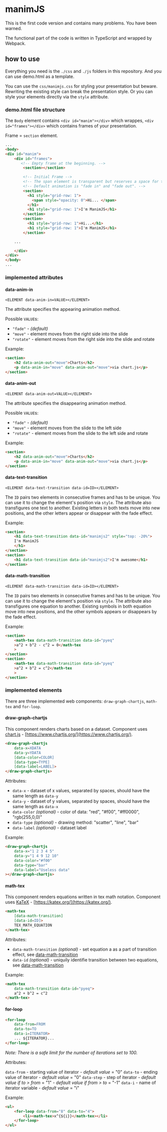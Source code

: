 # manimJS

This is the first code version and contains many problems.
You have been warned.

The functional part of the code is written in TypeScript and wrapped by Webpack.

## how to use

Everything you need is the `./css` and `./js` folders in this repository. And you can use demo.html as a template.

You can use the `css/manimjs.css` for styling your presentation but beware. Rewriting the existing style can break the presentation style.
Or you can style your elements directly via the `style` attribute.

### demo.html file structure

The `Body` element contains `<div id="manim"></div>` which wrappes, `<div id="frames"></div>` which contains frames of your presentation.

Frame = `section` element.

```html
...
<body>
<div id="manim">
    <div id="frames">
       <!-- Empty frame at the beginning. -->
        <section></section>

        <!-- Initial Frame -->
        <!-- The span element is transparent but reserves a space for the next frame. -->
        <!-- Default animation is "fade in" and "fade out". -->
        <section>
          <h1 style="grid-row: 1">
            <span style="opacity: 0">Hi... </span>
          </h1>
          <h1 style="grid-row: 1">I'm ManimJS</h1>
        </section>
        <section>
          <h1 style="grid-row: 1">Hi...</h1>
          <h1 style="grid-row: 1">I'm ManimJS</h1>
        </section>

    ...

    </div>
</div>
</body>
...
```

### implemented attributes

#### data-anim-in

`<ELEMENT data-anim-in=VALUE></ELEMENT>`

The attribute specifies the appearing animation method.

Possible `VALUE`s:

* `"fade"` - *(default)*
* `"move"` - element moves from the right side into the slide
* `"rotate"` - element moves from the right side into the slide and rotate

Example:

```html
<section>
    <h2 data-anim-out="move">Charts</h2>
    <p data-anim-in="move" data-anim-out="move">via chart.js</p>
</section>
```

#### data-anim-out

`<ELEMENT data-anim-out=VALUE></ELEMENT>`

The attribute specifies the disappearing animation method.

Possible `VALUE`s:

* `"fade"` - *(default)*
* `"move"` - element moves from the slide to the left side
* `"rotate"` - element moves from the slide to the left side and rotate

Example:

```html
<section>
    <h2 data-anim-out="move">Charts</h2>
    <p data-anim-in="move" data-anim-out="move">via chart.js</p>
</section>
```

#### data-text-transition

`<ELEMENT data-text-transition data-id=ID></ELEMENT>`

The `ID` pairs two elements in consecutive frames and has to be unique.
You can use it to change the element's position via `style`.
The attribute also transfigures one text to another. Existing letters in both texts move into new positions, and the other letters appear or disappear with the fade effect.

Example:

```html
<section>
    <h1 data-text-transition data-id="manimjs2" style="top: -20%">
    I'm ManimJS
    </h1>
</section>
<section>
    <h1 data-text-transition data-id="manimjs2">I'm awesome</h1>
</section>
```

#### data-math-transition

`<ELEMENT data-math-transition data-id=ID></ELEMENT>`

The `ID` pairs two elements in consecutive frames and has to be unique.
You can use it to change the element's position via `style`.
The attribute also transfigures one equation to another. Existing symbols in both equation move into new positions, and the other symbols appears or disappears by the fade effect.

Example:

```html
<section>
    <math-tex data-math-transition data-id="pyeq"
    >a^2 + b^2 - c^2 = 0</math-tex
    >
</section>
<section>
    <math-tex data-math-transition data-id="pyeq"
    >a^2 + b^2 = c^2</math-tex
    >
</section>
```

### implemented elements

There are three implemented web components: `draw-graph-chartjs`, `math-tex` and `for-loop`.

#### draw-graph-chartjs

This component renders charts based on a dataset.
Component uses [chart.js](https://github.com/chartjs/Chart.js) - [https://www.chartjs.org/](https://www.chartjs.org/).

```html
<draw-graph-chartjs
    data-x=XDATA
    data-y=YDATA
    [data-color=COLOR]
    [data-type=TYPE]
    [data-label=LABEL]>
</draw-graph-chartjs>
```

Attributes:

* `data-x` - dataset of x values, separated by spaces, should have the same length as `data-y`
* `data-y` - dataset of y values, separated by spaces, should have the same length as `data-x`
* `data-color` *(optional)* - color of data: "red", "#f00", "#ff0000", "rgb(255,0,0)"
* `data-type` *(optional)*  - drawing method: "scatter", "line", "bar"
* `data-label` *(optional)* - dataset label

Example:

```html
<draw-graph-chartjs
    data-x="1 2 3 4 5"
    data-y="1 4 9 12 10"
    data-color="#f00"
    data-type="bar"
    data-label="Useless data"
></draw-graph-chartjs>
```

#### math-tex

This component renders equations written in tex math notation.
Component uses [KaTeX](https://github.com/KaTeX/KaTeX) - [https://katex.org/](https://katex.org/).

```html
<math-tex
    [data-math-transition]
    [data-id=ID]>
    TEX_MATH_EQUATION
</math-tex>
```

Attributes:

* `data-math-transition` *(optional)* - set equation a as a part of transition effect, see [data-math-transition](#data-math-transition)
* `data-id` *(optional)* - uniquily identifie transition between two equations, see [data-math-transition](#data-math-transition)

Example:

```html
<math-tex
    data-math-transition data-id="pyeq">
    a^2 + b^2 = c^2
</math-tex>
```

#### for-loop

```html
<for-loop
    data-from=FROM
    data-to=TO
    data-i=ITERATOR>
    ... ${ITERATOR}...
</for-loop>
```

*Note: There is a safe limit for the number of iterations set to 100.*

Attributes:

`data-from` - starting value of iterator - *default value* = "0"
`data-to` - ending value of iterator - *default value* = "0"
`data-step` - step of iterator - *default value if to > from* = "1" - *default value if from > to* = "-1"
`data-i` - name of iterator variable - *default value* = "i"

Example:

```html
<ul>
    <for-loop data-from="8" data-to="4">
        <li><math-tex>x^{${i}}</math-tex></li>
    </for-loop>
</ul>
```

